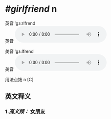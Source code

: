 # ***\#girlfriend*** n
英音 ˈgɜ:rlfrend  
英音
<audio src="./media/girlfriend-B.aac" controls="controls"></audio>

美音 ˈgɜ:lfrend  
美音
<audio src="./media/girlfriend.aac" controls="controls"></audio>



  

用法点拨  n [C]

英文释义
---
### 1.*高义频：* **女朋友**  


